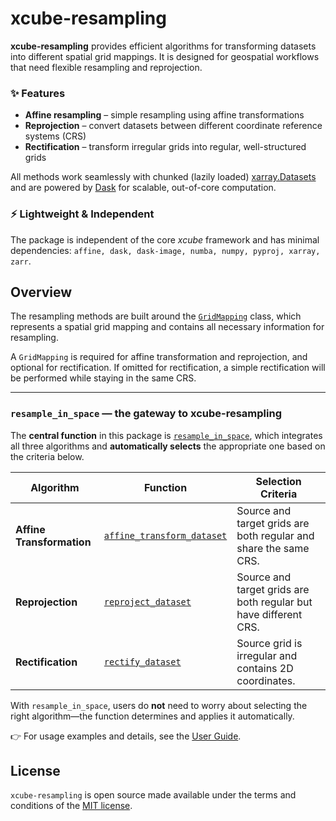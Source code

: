 # xcube-resampling

**xcube-resampling** provides efficient algorithms for transforming datasets into 
different spatial grid mappings. It is designed for geospatial workflows that need 
flexible resampling and reprojection.

### ✨ Features
- **Affine resampling** – simple resampling using affine transformations  
- **Reprojection** – convert datasets between different coordinate reference systems (CRS)  
- **Rectification** – transform irregular grids into regular, well-structured grids  

All methods work seamlessly with chunked (lazily loaded) [xarray.Datasets](https://docs.xarray.dev/en/stable/generated/xarray.Dataset.html) and are powered by [Dask](https://www.dask.org/) for scalable, out-of-core computation.

### ⚡ Lightweight & Independent
The package is independent of the core *xcube* framework and has minimal dependencies:
`affine, dask, dask-image, numba, numpy, pyproj, xarray, zarr`.


## Overview

The resampling methods are built around the
[`GridMapping`](api.md/#xcube_resampling.gridmapping.GridMapping)
class, which represents a spatial grid mapping and contains all necessary information
for resampling.  

A `GridMapping` is required for affine transformation and reprojection, and optional
for rectification. If omitted for rectification, a simple rectification will be
performed while staying in the same CRS.

---

### `resample_in_space` — the gateway to xcube-resampling

The **central function** in this package is
[`resample_in_space`](api.md/#xcube_resampling.spatial.resample_in_space),
which integrates all three algorithms and **automatically selects** the appropriate one
based on the criteria below.

| Algorithm             | Function                                                                               | Selection Criteria                                                                                   |
|-----------------------|----------------------------------------------------------------------------------------|------------------------------------------------------------------------------------------------------|
| **Affine Transformation** | [`affine_transform_dataset`](api.md/#xcube_resampling.affine.affine_transform_dataset) | Source and target grids are both regular and share the same CRS.                                    |
| **Reprojection**      | [`reproject_dataset`](api.md/#xcube_resampling.reproject.reproject_dataset)            | Source and target grids are both regular but have different CRS.                                    |
| **Rectification**     | [`rectify_dataset`](api.md/#xcube_resampling.rectify.rectify_dataset)                  | Source grid is irregular and contains 2D coordinates.                                               |

With `resample_in_space`, users do **not** need to worry about selecting the right
algorithm—the function determines and applies it automatically.

👉 For usage examples and details, see the [User Guide](guide.md).


## License

`xcube-resampling` is open source made available under the terms and conditions of the 
[MIT license](https://opensource.org/license/mit).

